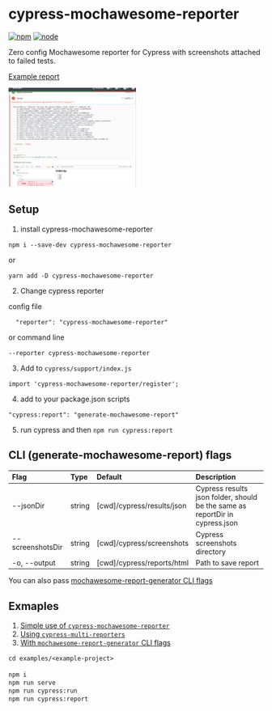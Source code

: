 # cypress-mochawesome-reporter

[![npm](https://img.shields.io/npm/v/cypress-mochawesome-reporter)](http://www.npmjs.com/package/cypress-mochawesome-reporter)
[![node](https://img.shields.io/node/v/cypress-mochawesome-reporter.svg)](https://github.com/LironEr/cypress-mochawesome-reporter)

Zero config Mochawesome reporter for Cypress with screenshots attached to failed tests.

[Example report](https://lironer.github.io/cypress-mochawesome-reporter/example-report/mochawesome.html)

<img src="./docs/assets/failed-test-with-screenshot.png" alt="Mochawesome report with fail test screenshot" width="50%" />

## Setup

1. install cypress-mochawesome-reporter

```
npm i --save-dev cypress-mochawesome-reporter
```

or

```
yarn add -D cypress-mochawesome-reporter
```

2. Change cypress reporter

config file

```
  "reporter": "cypress-mochawesome-reporter"
```

or command line

```
--reporter cypress-mochawesome-reporter
```

3. Add to `cypress/support/index.js`

```
import 'cypress-mochawesome-reporter/register';
```

4. add to your package.json scripts

```
"cypress:report": "generate-mochawesome-report"
```

5. run cypress and then `npm run cypress:report`

## CLI (generate-mochawesome-report) flags

| Flag             | Type   | Default                    | Description                                                                  |
| :--------------- | :----- | :------------------------- | :--------------------------------------------------------------------------- |
| --jsonDir        | string | [cwd]/cypress/results/json | Cypress results json folder, should be the same as reportDir in cypress.json |
| --screenshotsDir | string | [cwd]/cypress/screenshots  | Cypress screenshots directory                                                |
| -o, --output     | string | [cwd]/cypress/reports/html | Path to save report                                                          |

You can also pass [mochawesome-report-generator CLI flags](https://github.com/adamgruber/mochawesome-report-generator#cli-flags)

## Exmaples

1. [Simple use of `cypress-mochawesome-reporter`](examples/simple)
2. [Using `cypress-multi-reporters`](examples/multiple-reporters)
3. [With `mochawesome-report-generator` CLI flags](examples/simple)

```
cd examples/<example-project>

npm i
npm run serve
npm run cypress:run
npm run cypress:report
```

